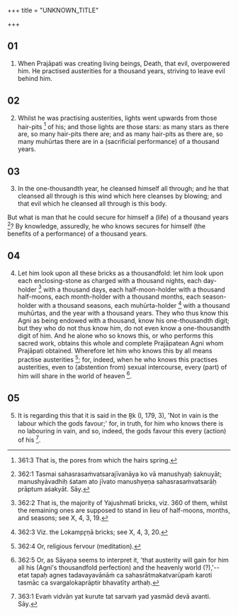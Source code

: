 +++
title = "UNKNOWN_TITLE"

+++


## 01
1. When Prajāpati was creating living beings, Death, that evil, overpowered him. He practised austerities for a thousand years, striving to leave evil behind him.

## 02
2. Whilst he was practising austerities, lights went upwards from those hair-pits [^fn_701] of his; and those lights are those stars: as many stars as there are, so many hair-pits there are; and as many hair-pits as there are, so many muhūrtas there are in a (sacrificial performance) of a thousand years.

[^fn_701]: 361:3 That is, the pores from which the hairs spring.

## 03
3. In the one-thousandth year, he cleansed himself all through; and he that cleansed all through is this wind which here cleanses by blowing; and that evil which he cleansed all through is this body.

 But what is man that he could secure for himself a (life) of a thousand years [^fn_702]? By knowledge, assuredly, he who knows secures for himself (the benefits of a performance) of a thousand years.

[^fn_702]: 362:1 Tasmai sahasrasaṁvatsarajīvanāya ko vā manushyaḥ śaknuyāt; manushyāvadhiḥ śatam ato jīvato manushyeṇa sahasrasaṁvatsarāḥ prāptum aśakyāt. Sāy.

## 04
4. Let him look upon all these bricks as a thousandfold: let him look upon each enclosing-stone as charged with a thousand nights, each day-holder [^fn_703] with a thousand days, each half-moon-holder with a thousand half-moons, each month-holder with a thousand months, each season-holder with a thousand seasons, each muhūrta-holder [^fn_704] with a thousand muhūrtas, and the year with a thousand years. They who thus know this Agni as being endowed with a thousand, know his one-thousandth digit; but they who do not thus know him, do not even know a one-thousandth digit of him. And he alone who so knows this, or who performs this sacred work, obtains this whole and complete Prajāpatean Agni whom Prajāpati obtained. Wherefore let him who knows this by all means practise austerities [^fn_705]; for, indeed, when he who knows this practises austerities, even to (abstention from) sexual intercourse, every (part) of him will share in the world of heaven [^fn_706].

[^fn_703]: 362:2 That is, the majority of Yajushmatī bricks, viz. 360 of them, whilst the remaining ones are supposed to stand in lieu of half-moons, months, and seasons; see X, 4, 3, 19.

[^fn_704]: 362:3 Viz. the Lokampr̥ṇā bricks; see X, 4, 3, 20.

[^fn_705]: 362:4 Or, religious fervour (meditation).

[^fn_706]: 362:5 Or, as Sāyaṇa seems to interpret it, 'that austerity will gain for him all his (Agni's thousandfold perfection) and the heavenly world (?),'--etat tapaḥ agnes tadavayavānāṁ ca sahasrātmakatvarūpaṁ karoti tasmāc ca svargalokaprāptir bhavatīty arthaḥ.

## 05
5. It is regarding this that it is said in the R̥k (I, 179, 3), 'Not in vain is the labour which the gods favour;' for, in truth, for him who knows there is no labouring in vain, and so, indeed, the gods favour this every (action) of his [^fn_707].

[^fn_707]: 363:1 Evaṁ vidvān yat kurute tat sarvaṁ yad yasmād devā avanti. Sāy.

